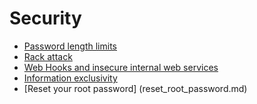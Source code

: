# Security

- [Password length limits](password_length_limits.md)
- [Rack attack](rack_attack.md)
- [Web Hooks and insecure internal web services](webhooks.md)
- [Information exclusivity](information_exclusivity.md)
- [Reset your root password] (reset_root_password.md)